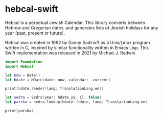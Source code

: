 # hebcal-swift

Hebcal is a perpetual Jewish Calendar. This library converts between
Hebrew and Gregorian dates, and generates lists of Jewish holidays for
any year (past, present or future).

Hebcal was created in 1992 by Danny Sadinoff as a Unix/Linux program
written in C, inspired by similar functionality written in Emacs
Lisp. This Swift implementation was released in 2021 by
Michael J. Radwin.

```swift
import Foundation
import Hebcal

let now = Date()
let hdate = HDate(date: now, calendar: .current)

print(hdate.render(lang: TranslationLang.en))

let sedra = Sedra(year: hdate.yy, il: false)
let parsha = sedra.lookup(hdate: hdate, lang: TranslationLang.en)

print(parsha)
```
